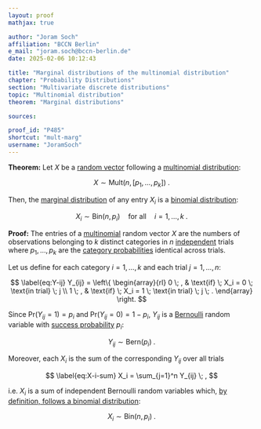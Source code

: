 ```yaml
---
layout: proof
mathjax: true

author: "Joram Soch"
affiliation: "BCCN Berlin"
e_mail: "joram.soch@bccn-berlin.de"
date: 2025-02-06 10:12:43

title: "Marginal distributions of the multinomial distribution"
chapter: "Probability Distributions"
section: "Multivariate discrete distributions"
topic: "Multinomial distribution"
theorem: "Marginal distributions"

sources:

proof_id: "P485"
shortcut: "mult-marg"
username: "JoramSoch"
---
```



**Theorem:** Let $X$ be a [random vector](/D/rvec) following a [multinomial distribution](/D/mult):

$$ \label{eq:mult}
X \sim \mathrm{Mult}(n,\left[p_1, \ldots, p_k \right]) \; .
$$

Then, the [marginal distribution](/D/dist-marg) of any entry $X_i$ is a [binomial distribution](/D/bin):

$$ \label{eq:mult-marg}
X_i \sim \mathrm{Bin}(n, p_i)
\quad \text{for all} \quad
i = 1, \ldots, k \; .
$$


**Proof:** The entries of a [multinomial](/D/mult) random vector $X$ are the numbers of observations belonging to $k$ distinct categories in $n$ [independent](/D/ind) trials where $p_1, \ldots, p_k$ are the [category probabilities](/D/mult) identical across trials.

Let us define for each category $i = 1, \ldots, k$ and each trial $j = 1, \ldots, n$:

$$ \label{eq:Y-ij}
Y_{ij} = \left\{
\begin{array}{rl}
0 \; , & \text{if} \; X_i = 0 \; \text{in trial} \; j \\
1 \; , & \text{if} \; X_i = 1 \; \text{in trial} \; j \; .
\end{array}
\right.
$$

Since $\mathrm{Pr}(Y_{ij} = 1) = p_i$ and $\mathrm{Pr}(Y_{ij} = 0) = 1-p_i$, $Y_{ij}$ is a [Bernoulli](/D/bern) random variable with [success probability](/D/bern) $p_i$:

$$ \label{eq:Y-ij-dist}
Y_{ij} \sim \mathrm{Bern}(p_i) \; .
$$

Moreover, each $X_i$ is the sum of the corresponding $Y_{ij}$ over all trials

$$ \label{eq:X-i-sum}
X_i = \sum_{j=1}^n Y_{ij} \; ,
$$

i.e. $X_i$ is a sum of independent Bernoulli random variables which, [by definition, follows a binomial distribution](/D/bin):

$$ \label{eq:X-i-dist}
X_i \sim \mathrm{Bin}(n, p_i) \; .
$$